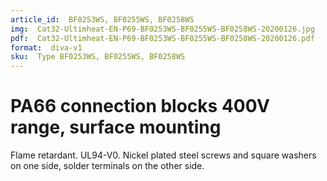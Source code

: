 ```yaml
---
article_id:  BF0253WS, BF0255WS, BF0258WS
img:  Cat32-Ultimheat-EN-P69-BF0253WS-BF0255WS-BF0258WS-20200126.jpg
pdf:  Cat32-Ultimheat-EN-P69-BF0253WS-BF0255WS-BF0258WS-20200126.pdf
format:  diva-v1
sku:  Type BF0253WS, BF0255WS, BF0258WS
---
```


# PA66 connection blocks 400V range, surface mounting

Flame retardant. UL94-V0. Nickel plated steel screws and square washers on one side, solder terminals on the other side.
